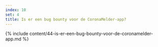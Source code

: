 ```yaml
---
index: 10
set: 4
title: Is er een bug bounty voor de CoronaMelder-app?
---
```

{% include content/44-is-er-een-bug-bounty-voor-de-coronamelder-app.md %}
